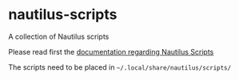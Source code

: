 # nautilus-scripts
A collection of Nautilus scripts

Please read first the [documentation regarding Nautilus Scripts](https://help.ubuntu.com/community/NautilusScriptsHowto)

The scripts need to be placed in `~/.local/share/nautilus/scripts/`
